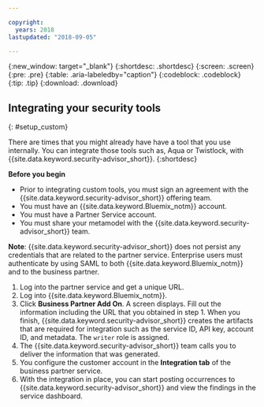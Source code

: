 ```yaml
---

copyright:
  years: 2018
lastupdated: "2018-09-05"

---
```


{:new_window: target="_blank"}
{:shortdesc: .shortdesc}
{:screen: .screen}
{:pre: .pre}
{:table: .aria-labeledby="caption"}
{:codeblock: .codeblock}
{:tip: .tip}
{:download: .download}

## Integrating your security tools
{: #setup_custom}


There are times that you might already have have a tool that you use internally. You can integrate those tools such as, Aqua or Twistlock, with {{site.data.keyword.security-advisor_short}}.
{:shortdesc}


**Before you begin**

* Prior to integrating custom tools, you must sign an agreement with the {{site.data.keyword.security-advisor_short}} offering team.
* You must have an {{site.data.keyword.Bluemix_notm}} account.
* You must have a Partner Service account.
* You must share your metamodel with the {{site.data.keyword.security-advisor_short}} team.

**Note**: {{site.data.keyword.security-advisor_short}} does not persist any credentials that are related to the partner service. Enterprise users must authenticate by using SAML to both {{site.data.keyword.Bluemix_notm}} and to the business partner.

1. Log into the partner service and get a unique URL.
2. Log into {{site.data.keyword.Bluemix_notm}}.
3. Click **Business Partner Add On**. A screen displays. Fill out the information including the URL that you obtained in step 1. When you finish, {{site.data.keyword.security-advisor_short}} creates the artifacts that are required for integration such as the service ID, API key, account ID, and metadata. The `writer` role is assigned.
4. The {{site.data.keyword.security-advisor_short}} team calls you to deliver the information that was generated.
5. You configure the customer account in the **Integration tab** of the business partner service.
6. With the integration in place, you can start posting occurrences to {{site.data.keyword.security-advisor_short}} and view the findings in the service dashboard.

